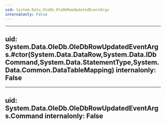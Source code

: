 ```yaml
---
uid: System.Data.OleDb.OleDbRowUpdatedEventArgs
internalonly: False
---
```


---
uid: System.Data.OleDb.OleDbRowUpdatedEventArgs.#ctor(System.Data.DataRow,System.Data.IDbCommand,System.Data.StatementType,System.Data.Common.DataTableMapping)
internalonly: False
---

---
uid: System.Data.OleDb.OleDbRowUpdatedEventArgs.Command
internalonly: False
---
